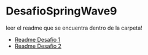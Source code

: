 # DesafioSpringWave9

leer el readme que se encuentra dentro de la carpeta!
- [Readme Desafio 1](./DesafioSpringBoot/README.md)
- [Readme Desafio 2](./9_desafio2/README.md)
